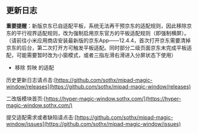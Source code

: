## 更新日志

**重要提醒**：新版京东已自适配平板，系统无法再干预京东的适配规则，因此移除京东的平行视界适配规则，改为强制启用京东官方的平板适配规则（即强制横屏）。
（请前往小米应用商店安装最新版的京东App——12.4.4，首次打开京东需要清掉京东的后台，第二次打开方可触发平板适配。同时部分二级页面京东未完成平板适配，可能需要暂时改为小窗模式，或者三指左滑右滑进入分屏状态下使用）


- 移除 剪映 的适配



历史更新日志请点击:[https://github.com/sothx/mipad-magic-window/releases](https://github.com/sothx/mipad-magic-window/releases)


二改版模块首页:[https://hyper-magic-window.sothx.com/](https://hyper-magic-window.sothx.com/)


提交适配需求或者缺陷请点击:[https://github.com/sothx/mipad-magic-window/issues](https://github.com/sothx/mipad-magic-window/issues)

